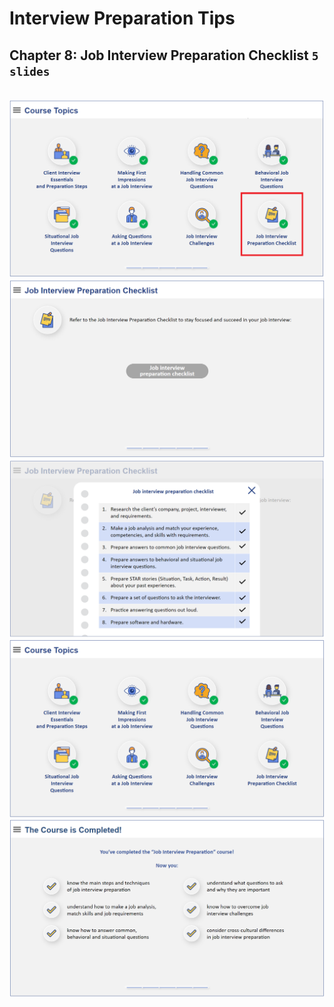 # Interview Preparation Tips

## Chapter 8: Job Interview Preparation Checklist `5 slides`

<br>
<img src="slides/120.png"></img>
<img src="slides/121.png"></img>
<img src="slides/122.png"></img>
<img src="slides/123.png"></img>
<img src="slides/124.png"></img>
